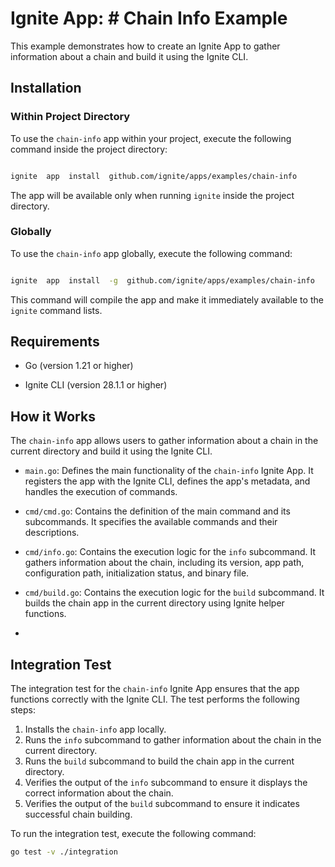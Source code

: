 
  

# Ignite App: # Chain Info Example

This example demonstrates how to create an Ignite App to gather information about a chain and build it using the Ignite CLI.
  

## Installation

  

### Within Project Directory

  

To use the `chain-info` app within your project, execute the following command inside the project directory:

  

```bash

ignite  app  install  github.com/ignite/apps/examples/chain-info

```

  

The app will be available only when running `ignite` inside the project directory.

  

### Globally

  

To use the `chain-info` app globally, execute the following command:

  

```bash

ignite  app  install  -g  github.com/ignite/apps/examples/chain-info

```

  

This command will compile the app and make it immediately available to the `ignite` command lists.

  

## Requirements

  

- Go (version 1.21 or higher)

- Ignite CLI (version 28.1.1 or higher)

  

## How it Works

The `chain-info` app allows users to gather information about a chain in the current directory and build it using the Ignite CLI.

-   `main.go`: Defines the main functionality of the `chain-info` Ignite App. It registers the app with the Ignite CLI, defines the app's metadata, and handles the execution of commands.
    
-   `cmd/cmd.go`: Contains the definition of the main command and its subcommands. It specifies the available commands and their descriptions.
    
-   `cmd/info.go`: Contains the execution logic for the `info` subcommand. It gathers information about the chain, including its version, app path, configuration path, initialization status, and binary file.
    
-   `cmd/build.go`: Contains the execution logic for the `build` subcommand. It builds the chain app in the current directory using Ignite helper functions.
- 
## Integration Test

The integration test for the `chain-info` Ignite App ensures that the app functions correctly with the Ignite CLI. The test performs the following steps:

1.  Installs the `chain-info` app locally.
2.  Runs the `info` subcommand to gather information about the chain in the current directory.
3.  Runs the `build` subcommand to build the chain app in the current directory.
4.  Verifies the output of the `info` subcommand to ensure it displays the correct information about the chain.
5.  Verifies the output of the `build` subcommand to ensure it indicates successful chain building.

To run the integration test, execute the following command:

```bash
go test -v ./integration
```

